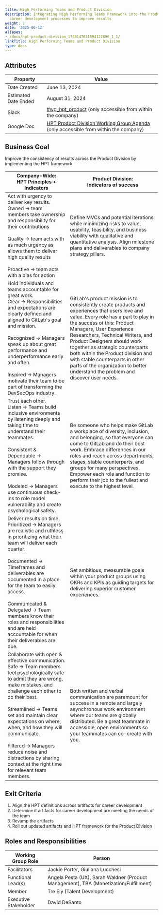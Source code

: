 ```yaml
---
title: High Performing Teams and Product Division
description: Integrating High Performing Teams Framework into the Product Division
  career development processes to improve results
weight: 2
date: '2025-06-12'
aliases:
- /docs/hpt-product-division_1748147631594122890_1_1/
linkTitle: High Performing Teams and Product Division
type: docs
---
```


## Attributes

| Property     | Value |
|--------------|-------|
| Date Created | June 13, 2024 |
| Estimated Date Ended   | August 31, 2024 |
| Slack        | [#wg_hpt_product](https://join.slack.com/share/enQtNzI3Mzk3NDg4MzAxMi0wNDAzYWU1MjgwOWQwNjgxMjExZjY1ZjNhNmU0ZmI4MmYwMjIxZmI4ZGExZjYwNmEyNzZjZjk2YzI3NjhiNzEw) (only accessible from within the company) |
| Google Doc   | [HPT Product Division Working Group Agenda](https://docs.google.com/document/d/1K0pekIpAwEsI1zJNkF7_bvS30ck4usBZqgeAN5haQnU/edit?usp=sharing) (only accessible from within the company) |

## Business Goal

Improve the consistency of results across the Product Division by implementing the HPT framework.

| Company-Wide:<br>HPT Principles + Indicators |  Product Division: <br>Indicators of success |
| --- | --- |
| Act with urgency to deliver key results.<br>Owned → team members take ownership and responsibility for their contributions <br><br>Quality → team acts with as much urgency as allows them to deliver high quality results<br><br>Proactive → team acts with a bias for action | Define MVCs and potential iterations while minimizing risks to value, usability, feasibility, and business viability with qualitative and quantitative analysis. Align milestone plans and deliverables to company strategy pillars. |
| Hold individuals and teams accountable for great work.<br>Clear → Responsibilities and expectations are clearly defined and aligned to GitLab's goal and mission.<br><br>Recognized → Managers speak up about great performance and underperformance early and often.<br><br>Inspired → Managers motivate their team to be part of transforming the DevSecOps industry. | GitLab's product mission is to consistently create products and experiences that users love and value. Every role has a part to play in the success of this: Product Managers, User Experience Researchers, Technical Writers, and Product Designers should work together as strategic counterparts both within the Product division and with stable counterparts in other parts of the organization to better understand the problem and discover user needs. |
| Trust each other.<br>Listen → Teams build inclusive environments by listening deeply and taking time to understand their teammates.<br><br>Consistent & Dependable → Managers follow through with the support they promise.<br><br>Modeled → Managers use continuous check-ins to role model vulnerability and create psychological safety. | Be someone who helps make GitLab a workplace of diversity, inclusion, and belonging, so that everyone can come to GitLab and do their best work. Embrace differences in our roles and reach across departments, stages, stable counterparts, and groups for many perspectives. Empower each role and function to perform their job to the fullest and execute to the highest level. |
| Deliver results on time.<br>Prioritized → Managers are realistic and ruthless in prioritizing what their team will deliver each quarter.<br><br>Documented → Timeframes and deliverables are documented in a place for the team to easily access.<br><br>Communicated & Delegated → Team members know their roles and responsibilities and are held accountable for when their deliverables are due. | Set ambitious, measurable goals within your product groups using OKRs and KPIs as guiding targets for delivering superior customer experiences. |
| Collaborate with open & effective communication.<br>Safe → Team members feel psychologically safe to admit they are wrong, make mistakes, and challenge each other to do their best.<br><br>Streamlined → Teams set and maintain clear expectations on where, when, and how they will communicate.<br><br>Filtered → Managers reduce noise and distractions by sharing context at the right time for relevant team members. | Both written and verbal communication are paramount for success in a remote and largely asynchronous work environment where our teams are globally distributed. Be a great teammate in accessible, open environments so your teammates can co-create with you. |

## Exit Criteria

1. Align the HPT definitions across artifacts for career development
1. Determine if artifacts for career development are meeting the needs of the team
1. Revamp the artifacts
1. Roll out updated artifacts and HPT framework for the Product Division

## Roles and Responsibilities

| Working Group Role    | Person                |
|-----------------------|-----------------------|
| Facilitators          | Jackie Porter, Giuliana Lucchesi         |
| Functional Lead(s)    | Angela Pesta (UX), Sarah Waldner (Product Management), TBA (Monetization/Fulfillment)   |
| Member                | Tre Ely (Talent Development) |
| Executive Stakeholder | David DeSanto |
